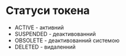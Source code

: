 # Статуси токена

* ACTIVE - активний
* SUSPENDED - деактивованний
* OBSOLETE - деактивованний системою
* DELETED - видаленний
